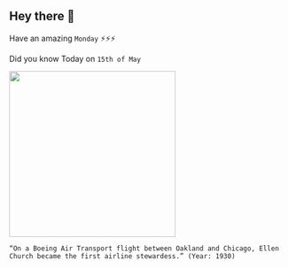 ## Hey there 👋
Have an amazing `Monday` ⚡⚡⚡

Did you know Today on `15th of May`
 
 [<img src="https://pbs.twimg.com/media/EaOgkapUEAUDuNL.jpg" width="300" />](https://county17.com/2018/05/18/worlds-first-stewardess-thisweekinwyhistory/) 
 ```
“On a Boeing Air Transport flight between Oakland and Chicago, Ellen Church became the first airline stewardess.” (Year: 1930)
```
